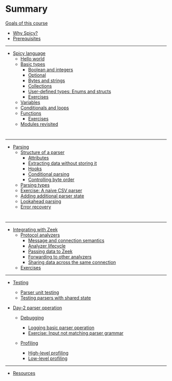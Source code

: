 # Summary

[Goals of this course](./goals.md)

- [Why Spicy?](./why_spicy.md)
- [Prerequisites](./prerequisites.md)

---

- [Spicy language](./language.md)
  - [Hello world](./hello_world.md)
  - [Basic types](./basic_types.md)
    - [Boolean and integers](./bool_integers.md)
    - [Optional](./optional.md)
    - [Bytes and strings](./bytes_strings.md)
    - [Collections](./collections.md)
    - [User-defined types: Enums and structs](./enums_structs.md)
    - [Exercises](./basic_types_exercises.md)
  - [Variables](./variables.md)
  - [Conditionals and loops](./conditionals_loops.md)
  - [Functions](./functions.md)
    - [Exercises](./functions_exercises.md)
  - [Modules revisited](./modules_revisited.md)

#

---

- [Parsing](./parsing.md)
  - [Structure of a parser](./parser_structure.md)
    - [Attributes](./parser_structure_attributes.md)
    - [Extracting data without storing it](./parser_structure_anon_skipped.md)
    - [Hooks](./parser_structure_hooks.md)
    - [Conditional parsing](./parser_structure_conditional_parsing.md)
    - [Controlling byte order](./parser_structure_byte_order.md)
  - [Parsing types](./parsing_types.md)
  - [Exercise: A naive CSV parser](./parsing_exercise_naive_csv.md)
  - [Adding additional parser state](./parser_additional_state.md)
  - [Lookahead parsing](./parsing_lookahead.md)
  - [Error recovery](./error_recovery.md)
  <!-- - [TODO: Loosely coupled parsers: sinks & filters]() -->
<!-- - [TODO: Spicy patterns]() -->

#

---

- [Integrating with Zeek](./zeek_integration.md)
  - [Protocol analyzers](./zeek_protocol_analyzers.md)
    - [Message and connection semantics](./zeek_message_and_connection_semantics.md)
    - [Analyzer lifecycle](./zeek_analyzer_lifecycle.md)
    - [Passing data to Zeek](./zeek_passing_data.md)
    - [Forwarding to other analyzers](./zeek_forwarding_data.md)
    - [Sharing data across the same connection](./zeek_sharing_data_same_connection.md)
  - [Exercises](./zeek_protocol_analyzer_exercises.md)

---

- [Testing](./testing.md)
  - [Parser unit testing](./testing_parser_unit_testing.md)
  - [Testing parsers with shared state](./testing_parsers_with_shared_state.md)

- [Day-2 parser operation](./day2_parser_operations.md)
  - [Debugging](./debugging.md)
    - [Logging basic parser operation](./debugging_basic_operation.md)
    - [Exercise: Input not matching parser grammar](./debugging_unsupported_data.md)
  - [Profiling](./profiling.md)
    - [High-level profiling](./profiling_highlevel.md)
    - [Low-level profiling](./profiling_lowlevel.md)

    <!-- TODO: type aliases -->

---

- [Resources](./resources.md)

